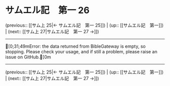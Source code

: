 # サムエル記　第一 26

(previous:: [[サム上 25|← サムエル記　第一 25]]) | (up:: [[サムエル記　第一]]) | (next:: [[サム上 27|サムエル記　第一 27 →]])

***
[0;31;49mError: the data returned from BibleGateway is empty, so stopping. Please check your usage, and if still a problem, please raise an issue on GitHub.[0m

***

(previous:: [[サム上 25|← サムエル記　第一 25]]) | (up:: [[サムエル記　第一]]) | (next:: [[サム上 27|サムエル記　第一 27 →]])
